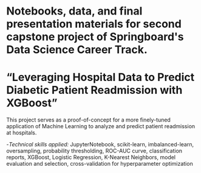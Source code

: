 # Notebooks, data, and final presentation materials for second capstone project of Springboard's Data Science Career Track.

# “Leveraging Hospital Data to Predict Diabetic Patient Readmission with XGBoost”

This project serves as a proof-of-concept for a more finely-tuned application of Machine Learning to analyze and predict patient readmission at hospitals.

-*Technical skills applied:* JupyterNotebook, scikit-learn, imbalanced-learn, oversampling, probability thresholding, ROC-AUC curve, classification reports, XGBoost, Logistic Regression, K-Nearest Neighbors, model evaluation and selection, cross-validation for hyperparameter optimization